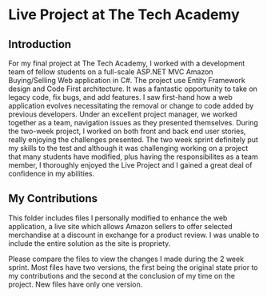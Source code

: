 
# Live Project at The Tech Academy

## Introduction
For my final project at The Tech Academy, I worked with a development team of fellow students on a full-scale ASP.NET MVC Amazon Buying/Selling Web application in C#. The project use Entity Framework design and Code First architecture. It was a fantastic opportunity to take on legacy code, fix bugs, and add features. I saw first-hand how a web application evolves necessitating the removal or change to code added by previous developers. Under an excellent project manager, we worked together as a team, navigation issues as they presented themselves. During the two-week project, I worked on both front and back end user stories, really enjoying the challenges presented. The two week sprint definitely put my skills to the test and although it was challenging working on a project that many students have modified, plus having the responsibilites as a team member, I thoroughly enjoyed the Live Project and I gained a great deal of confidence in my abilities. 

## My Contributions
This folder includes files I personally modified to enhance the web application, a live site which allows Amazon sellers to offer selected merchandise at a discount in exchange for a product review. I was unable to include the entire solution as the site is propriety.

Please compare the files to view the changes I made during the 2 week sprint. Most files have two versions, the first being the original state prior to my contributions and the second at the conclusion of my time on the project. New files have only one version. 
